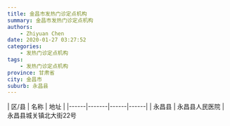 ```yaml
---
title: 金昌市发热门诊定点机构
summary: 金昌市发热门诊定点机构
authors: 
    - Zhiyuan Chen
date: 2020-01-27 03:27:52
categories: 
    - 发热门诊定点机构
tags: 
    - 发热门诊定点机构
province: 甘肃省
city: 金昌市
suburb: 永昌县
---
```


|  区/县  |  名称  |  地址  |
|------|-------|------|------|
|  永昌县  |  永昌县人民医院  |  永昌县城关镇北大街22号  

